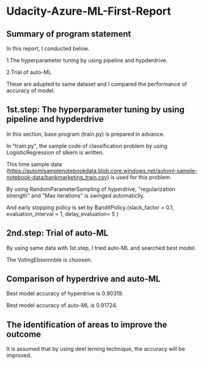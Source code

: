 # Udacity-Azure-ML-First-Report

## Summary of program statement
In this report, I conducted below.

1.The hyperparameter tuning by using pipeline and hypderdrive.

2.Trial of auto-ML

These are adupted to same dataset and I compared the performance of accuracy of model.

## 1st.step: The hyperparameter tuning by using pipeline and hypderdrive
In this section, base program (train.py) is prepared in advance.

In "train.py", the sample code of classification problem by using LogisticRegression of slkern is written.

This time sample data (https://automlsamplenotebookdata.blob.core.windows.net/automl-sample-notebook-data/bankmarketing_train.csv) is used for this problem.

By using RandomParameterSampling of hyperdrive, "regularization strength" and "Max iterations" is swinged automaticlly.

And early stopping policy is set by BanditPolicy.(slack_factor = 0.1, evaluation_interval = 1, delay_evaluation= 5 )

## 2nd.step: Trial of auto-ML
By using same data with 1st.step, I tried auto-ML and searched best model.

The VotingEbsemnble is choosen.

## Comparison of hyperdrive and auto-ML
Best model accuracy of hyperdrive is 0.90319.

Best model accuracy of auto-ML is 0.91724.

## The identification of areas to improve the outcome
It is assumed that by using deel lerning technique, the accuracy will be improved.
